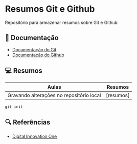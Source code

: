 # Resumos Git e Github

Repositório para armazenar resumos sobre Git e Github

## 📖 Documentação
- [Documentação do Git](https://git-scm.com/doc)
- [Documentação do Github](https://docs.github.com/)

## 💻 Resumos

|Aulas|Resumos|
|-----|-----|
|Gravando alterações no repositório local | [resumos] |

```
git init

```

## 🔍 Referências
- [Digital Innovation One]()